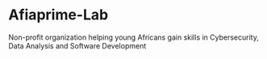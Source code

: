 # Afiaprime-Lab
Non-profit organization helping young Africans gain skills in Cybersecurity, Data Analysis and Software Development
